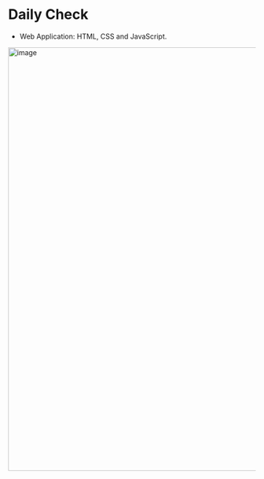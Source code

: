 # Daily Check 

- Web Application: HTML, CSS and JavaScript.

<img width="860" alt="image" src="https://github.com/user-attachments/assets/cd4d8f2d-fed2-4484-ab48-6ee00d19f70a">
